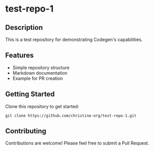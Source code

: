 # test-repo-1

## Description
This is a test repository for demonstrating Codegen's capabilities.

## Features
- Simple repository structure
- Markdown documentation
- Example for PR creation

## Getting Started
Clone this repository to get started:
```
git clone https://github.com/christine-org/test-repo-1.git
```

## Contributing
Contributions are welcome! Please feel free to submit a Pull Request.

